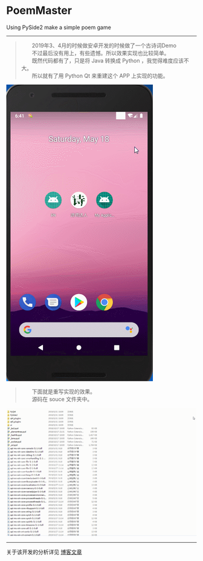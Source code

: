 # PoemMaster
Using PySide2 make a simple poem game

---

> &emsp;&emsp;2019年3、4月的时候做安卓开发的时候做了一个古诗词Demo  
> &emsp;&emsp;不过最后没有用上，有些遗憾。所以效果实现也比较简单。  
> &emsp;&emsp;既然代码都有了，只是将 Java 转换成 Python ，我觉得难度应该不大。  
> &emsp;&emsp;所以就有了用 Python Qt 来重建这个 APP 上实现的功能。  

![安卓demo演示](img/01.gif)

> &emsp;&emsp;下面就是重写实现的效果。   
> &emsp;&emsp;源码在 souce 文件夹中。   

![PySide 重写效果演示](img/02.gif)

---

关于该开发的分析详见 [博客文章](https://fxtd-odyssey.github.io/posts/712b664b.html)